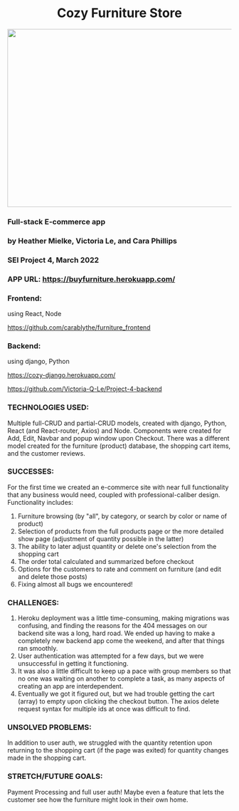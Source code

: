 

<div id="header" align="center"><h1>Cozy Furniture Store</h1></div>

<div id="header" align="center">

  <img src="https://carasensei.com/images/CozyFurniture2.png" width="800" height="400">

</div>

### Full-stack E-commerce app
### by Heather Mielke, Victoria Le, and Cara Phillips
### SEI Project 4, March 2022

### APP URL: https://buyfurniture.herokuapp.com/


### Frontend:
 using React, Node

 https://github.com/carablythe/furniture_frontend


### Backend:
 using django, Python

https://cozy-django.herokuapp.com/

https://github.com/Victoria-Q-Le/Project-4-backend


### TECHNOLOGIES USED:
Multiple full-CRUD and partial-CRUD models, created with django, Python, React (and React-router, Axios) and Node. Components were created for Add, Edit, Navbar and popup window upon Checkout. There was a different model created for the furniture (product) database, the shopping cart items, and the customer reviews.

### SUCCESSES:
For the first time we created an e-commerce site with near full functionality that any business would need, coupled with professional-caliber design. Functionality includes:
1. Furniture browsing (by "all", by category, or search by color or name of product)
2. Selection of products from the full products page or the more detailed show page (adjustment of quantity possible in the latter)
3. The ability to later adjust quantity or delete one's selection from the shopping cart
4. The order total calculated and summarized before checkout
5. Options for the customers to rate and comment on furniture (and edit and delete those posts)
6. Fixing almost all bugs we encountered!

### CHALLENGES:  
1. Heroku deployment was a little time-consuming, making migrations was confusing, and finding the reasons for the 404 messages on our backend site was a long, hard road. We ended up having to make a completely new backend app come the weekend, and after that things ran smoothly.
2. User authentication was attempted for a few days, but we were unsuccessful in getting it functioning.
3. It was also a little difficult to keep up a pace with group members so that no one was waiting on another to complete a task, as many aspects of creating an app are interdependent.
4. Eventually we got it figured out, but we had trouble getting the cart (array) to empty upon clicking the checkout button.  The axios delete request syntax for multiple ids at once was difficult to find.

### UNSOLVED PROBLEMS:  
In addition to user auth, we struggled with the quantity retention upon returning to the shopping cart (if the page was exited) for quantity changes made in the shopping cart.

### STRETCH/FUTURE GOALS:
Payment Processing and full user auth!  Maybe even a feature that lets the customer see how the furniture might look in their own home.
